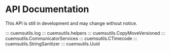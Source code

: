 # API Documentation

This API is still in development and may change without notice.

::: cuemsutils.log
::: cuemsutils.helpers
::: cuemsutils.CopyMoveVersioned
::: cuemsutils.CommunicatorServices
::: cuemsutils.CTimecode
::: cuemsutils.StringSanitizer
::: cuemsutils.Uuid
